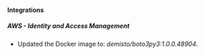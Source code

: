 #### Integrations
##### AWS - Identity and Access Management
- Updated the Docker image to: *demisto/boto3py3:1.0.0.48904*.
